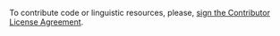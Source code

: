 To contribute code or linguistic resources, please, <a href="https://www.clahub.com/agreements/aymara/lima">sign the Contributor License Agreement</a>. 

